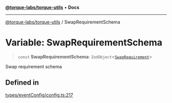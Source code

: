 [**@torque-labs/torque-utils**](../README.md) • **Docs**

***

[@torque-labs/torque-utils](../README.md) / SwapRequirementSchema

# Variable: SwapRequirementSchema

> `const` **SwapRequirementSchema**: `ZodObject`\<[`SwapRequirement`](../type-aliases/SwapRequirement.md)\>

Swap requirement schema

## Defined in

[types/eventConfig/config.ts:217](https://github.com/torque-labs/torque-utils/blob/a612e615fa21888d00ebb7bf70f9910fab4be80a/types/eventConfig/config.ts#L217)

